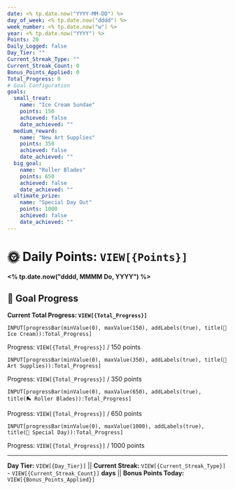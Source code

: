 ```yaml
---
date: <% tp.date.now("YYYY-MM-DD") %>
day_of_week: <% tp.date.now("dddd") %>
week_number: <% tp.date.now("w") %>
year: <% tp.date.now("YYYY") %>
Points: 20
Daily_Logged: false
Day_Tier: ""
Current_Streak_Type: ""
Current_Streak_Count: 0
Bonus_Points_Applied: 0
Total_Progress: 0
# Goal Configuration
goals:
  small_treat:
    name: "Ice Cream Sundae"
    points: 150
    achieved: false
    date_achieved: ""
  medium_reward:
    name: "New Art Supplies"
    points: 350
    achieved: false
    date_achieved: ""
  big_goal:
    name: "Roller Blades"
    points: 650
    achieved: false
    date_achieved: ""
  ultimate_prize:
    name: "Special Day Out"
    points: 1000
    achieved: false
    date_achieved: ""
---
```


# 🌞 Daily Points: `VIEW[{Points}]`
**<% tp.date.now("dddd, MMMM Do, YYYY") %>**

## 🎯 **Goal Progress**
**Current Total Progress: `VIEW[{Total_Progress}]`**
```meta-bind
INPUT[progressBar(minValue(0), maxValue(150), addLabels(true), title(🍦 Ice Cream)):Total_Progress]
````
Progress: `VIEW[{Total_Progress}]` / 150 points
```meta-bind
INPUT[progressBar(minValue(0), maxValue(350), addLabels(true), title(🎨 Art Supplies)):Total_Progress]
```
Progress: `VIEW[{Total_Progress}]` / 350 points
```meta-bind
INPUT[progressBar(minValue(0), maxValue(650), addLabels(true), title(🛼 Roller Blades)):Total_Progress]
```
Progress: `VIEW[{Total_Progress}]` / 650 points
```meta-bind
INPUT[progressBar(minValue(0), maxValue(1000), addLabels(true), title(🎉 Special Day)):Total_Progress]
```
Progress: `VIEW[{Total_Progress}]` / 1000 points

---
**Day Tier:** `VIEW[{Day_Tier}]`  ||  **Current Streak:** `VIEW[{Current_Streak_Type}]` - `VIEW[{Current_Streak_Count}]` **days**  ||  **Bonus Points Today:** `VIEW[{Bonus_Points_Applied}]`
